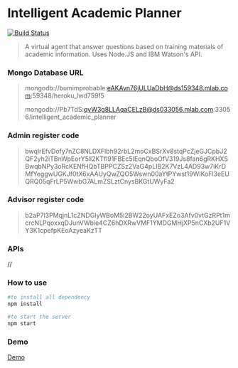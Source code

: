 # Intelligent Academic Planner

[![Build Status](https://travis-ci.com/viane/Intelligent-Academic-Planner.svg?token=XgfkcuxVwTbc4rLjo63E&branch=master)](https://travis-ci.com/viane/Intelligent-Academic-Planner)

>A virtual agent that answer questions based on training materials of academic information. Uses Node.JS and IBM Watson's API.

### Mongo Database URL
>mongodb://bumimprobable:eAKAvn76jULUaDbH@ds159348.mlab.com:59348/heroku_lwd759f5
>
>mongodb://Pb7TdS:qyW3g8LLAqaCELzB@ds033056.mlab.com:33056/intelligent_academic_planner

### Admin register code
>bwqlrEfvDofy7nZC8NLDXFlbh92rbL2moCxBSrXv8stqPcZjeGJCpbJ2QF2yh2iTBnWpEorY5ll2KTfl91FBEc5IEqnQboOfV319Js8fan6gRKHXSBwqbNPy3oRcKENfHQbTBPPCZSz2VaG4pLIB2K7VzL4AD93w7iKrDMfYeggwUGKJf0tX6xAAUyQwZQO5Wswn00aYtPYwst19WlKoFl3eEUQRQ05qFrLP5WwbG7ALmZSLztCnysBKGtUWyFa2

### Advisor register code
>b2aP7l3PMqjnL1cZNDGIyWBoM5i2BW22oyUAFxEZo3Afv0vtGzRPt1mcrcNLPqoxxqDJunVWbie4CZ6hDXRwVMF1YMDGMHjXP5nCXb2UF1VY3K1cpefpKEoAzyeaKzTT

### APIs
//
### How to use

```bash
#to install all dependency
npm install

#to start the server
npm start
```
### Demo
[Demo](https://intelligent-student-advisor.herokuapp.com/)
